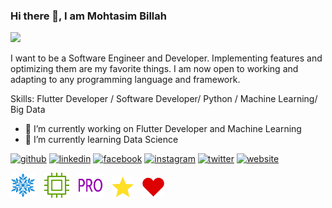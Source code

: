 ### Hi there 👋, I am Mohtasim Billah
![](https://camo.githubusercontent.com/ac9dffb526ef7200a223a6ca667df5805de894cb6c2b6697488ef011dd2e67e0/68747470733a2f2f6d69726f2e6d656469756d2e636f6d2f6d61782f323030302f312a2d654c6a5059375547536f51685379573571433667772e676966)

I want to be a Software Engineer and Developer. Implementing features and optimizing them are my favorite things. I am now open to working and adapting to any programming language and framework.

Skills: Flutter Developer /  Software Developer/ Python / Machine Learning/ Big Data

- 🔭 I’m currently working on Flutter Developer and Machine Learning 
- 🌱 I’m currently learning Data Science 


[<img src='https://cdn.jsdelivr.net/npm/simple-icons@3.0.1/icons/github.svg' alt='github' height='40'>](https://github.com/mohtasimbh)  [<img src='https://cdn.jsdelivr.net/npm/simple-icons@3.0.1/icons/linkedin.svg' alt='linkedin' height='40'>](https://www.linkedin.com/in/mohtasimbh/)  [<img src='https://cdn.jsdelivr.net/npm/simple-icons@3.0.1/icons/facebook.svg' alt='facebook' height='40'>](https://www.facebook.com/shakilmohtasim)  [<img src='https://cdn.jsdelivr.net/npm/simple-icons@3.0.1/icons/instagram.svg' alt='instagram' height='40'>](https://instagram.com/shakilmohtasim/)  [<img src='https://cdn.jsdelivr.net/npm/simple-icons@3.0.1/icons/twitter.svg' alt='twitter' height='40'>](https://twitter.com/mohtasimbh)  [<img src='https://cdn.jsdelivr.net/npm/simple-icons@3.0.1/icons/icloud.svg' alt='website' height='40'>](https://mohtasimbh.github.io/shakil-resume)  

<a href='https://archiveprogram.github.com/'><img src='https://raw.githubusercontent.com/acervenky/animated-github-badges/master/assets/acbadge.gif' width='40' height='40'></a> <a href='https://docs.github.com/en/developers'><img src='https://raw.githubusercontent.com/acervenky/animated-github-badges/master/assets/devbadge.gif' width='40' height='40'></a> <a href='https://github.com/pricing'><img src='https://raw.githubusercontent.com/acervenky/animated-github-badges/master/assets/pro.gif' width='40' height='40'></a> <a href='https://stars.github.com/'><img src='https://raw.githubusercontent.com/acervenky/animated-github-badges/master/assets/starbadge.gif' width='35' height='35'></a> <a href='https://docs.github.com/en/github/supporting-the-open-source-community-with-github-sponsors'><img src='https://raw.githubusercontent.com/acervenky/animated-github-badges/master/assets/sponsorbadge.gif' width='35' height='35'></a> 
